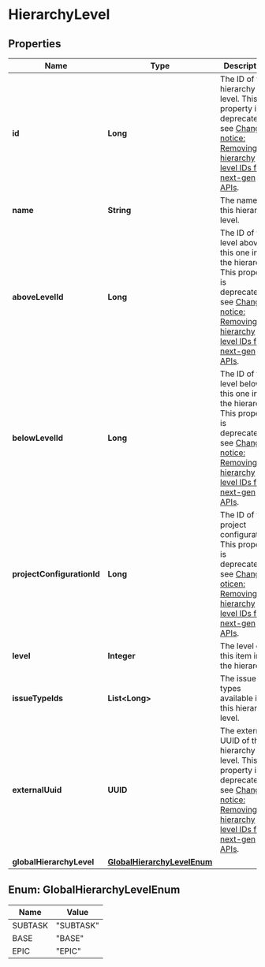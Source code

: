 

# HierarchyLevel


## Properties

Name | Type | Description | Notes
------------ | ------------- | ------------- | -------------
**id** | **Long** | The ID of the hierarchy level. This property is deprecated, see [Change notice: Removing hierarchy level IDs from next-gen APIs](https://developer.atlassian.com/cloud/jira/platform/change-notice-removing-hierarchy-level-ids-from-next-gen-apis/). |  [optional]
**name** | **String** | The name of this hierarchy level. |  [optional]
**aboveLevelId** | **Long** | The ID of the level above this one in the hierarchy. This property is deprecated, see [Change notice: Removing hierarchy level IDs from next-gen APIs](https://developer.atlassian.com/cloud/jira/platform/change-notice-removing-hierarchy-level-ids-from-next-gen-apis/). |  [optional]
**belowLevelId** | **Long** | The ID of the level below this one in the hierarchy. This property is deprecated, see [Change notice: Removing hierarchy level IDs from next-gen APIs](https://developer.atlassian.com/cloud/jira/platform/change-notice-removing-hierarchy-level-ids-from-next-gen-apis/). |  [optional]
**projectConfigurationId** | **Long** | The ID of the project configuration. This property is deprecated, see [Change oticen: Removing hierarchy level IDs from next-gen APIs](https://developer.atlassian.com/cloud/jira/platform/change-notice-removing-hierarchy-level-ids-from-next-gen-apis/). |  [optional]
**level** | **Integer** | The level of this item in the hierarchy. |  [optional]
**issueTypeIds** | **List&lt;Long&gt;** | The issue types available in this hierarchy level. |  [optional]
**externalUuid** | **UUID** | The external UUID of the hierarchy level. This property is deprecated, see [Change notice: Removing hierarchy level IDs from next-gen APIs](https://developer.atlassian.com/cloud/jira/platform/change-notice-removing-hierarchy-level-ids-from-next-gen-apis/). |  [optional]
**globalHierarchyLevel** | [**GlobalHierarchyLevelEnum**](#GlobalHierarchyLevelEnum) |  |  [optional]



## Enum: GlobalHierarchyLevelEnum

Name | Value
---- | -----
SUBTASK | &quot;SUBTASK&quot;
BASE | &quot;BASE&quot;
EPIC | &quot;EPIC&quot;



